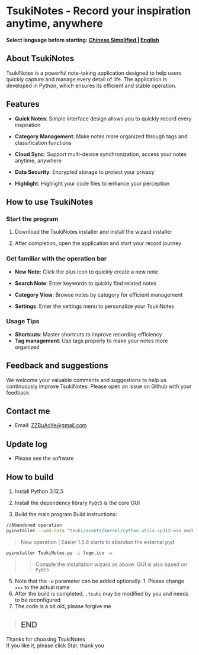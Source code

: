# **TsukiNotes - Record your inspiration anytime, anywhere**

**Select language before starting: [Chinese Simplified ](README_CN.md) | [English](README.md)**
## About TsukiNotes

TsukiNotes is a powerful note-taking application designed to help users quickly capture and manage every detail of life. The application is developed in Python, which ensures its efficient and stable operation.

## Features

- **Quick Notes**: Simple interface design allows you to quickly record every inspiration

- **Category Management**: Make notes more organized through tags and classification functions

- **Cloud Sync**: Support multi-device synchronization, access your notes anytime, anywhere

- **Data Security**: Encrypted storage to protect your privacy

- **Highlight**: Highlight your code files to enhance your perception

## How to use TsukiNotes

### Start the program

1. Download the TsukiNotes installer and install the wizard installer

2. After completion, open the application and start your record journey

### Get familiar with the operation bar

- **New Note**: Click the plus icon to quickly create a new note

- **Search Note**: Enter keywords to quickly find related notes

- **Category View**: Browse notes by category for efficient management

- **Settings**: Enter the settings menu to personalize your TsukiNotes

### Usage Tips

- **Shortcuts**: Master shortcuts to improve recording efficiency
- **Tag management**: Use tags properly to make your notes more organized

## Feedback and suggestions

We welcome your valuable comments and suggestions to help us continuously improve TsukiNotes. Please open an issue on Github with your feedback

## Contact me

- Email: [ZZBuAoYe@gmail.com](https://mail.google.com/mail/u/0/#inbox?compose=new)

## Update log

- Please see the software

## How to build

1. Install Python 3.12.5

2. Install the dependency library `PyQt5` is the core GUI

4. Build the main program
Build instructions:
```bash
//Abandoned operation
pyinstaller --add-data "tsuki/assets/kernel/cython_utils.cp312-win_amd64.pyd;tsuki/assets/kernel" xxx.py -i xxx.ico -w
```
> New operation | Easier 1.5.8 starts to abandon the external pyd
```bash
pyinstaller TsukiNotes.py -i logo.ico -w
```
>> Compile the installation wizard as above. GUI is also based on `PyQt5`
5. Note that the `-w` parameter can be added optionally. 1. Please change `xxx` to the actual name
6. After the build is completed, `.tsuki` may be modified by you and needs to be reconfigured
7. The code is a bit old, please forgive me

> ## **END**

Thanks for choosing TsukiNotes<br>
If you like it, please click Star, thank you